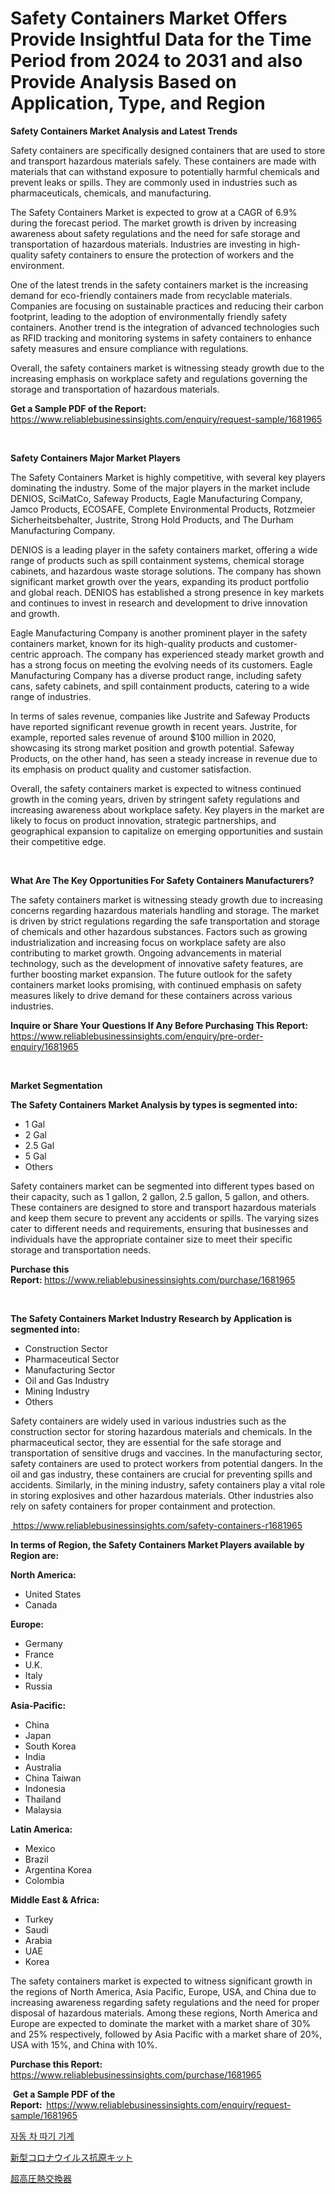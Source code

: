 <p><h1>Safety Containers Market Offers Provide Insightful Data for the Time Period from 2024 to 2031 and also Provide Analysis Based on Application, Type, and Region</h1></p><p><strong>Safety Containers Market Analysis and Latest Trends</strong></p>
<p><p>Safety containers are specifically designed containers that are used to store and transport hazardous materials safely. These containers are made with materials that can withstand exposure to potentially harmful chemicals and prevent leaks or spills. They are commonly used in industries such as pharmaceuticals, chemicals, and manufacturing.</p><p>The Safety Containers Market is expected to grow at a CAGR of 6.9% during the forecast period. The market growth is driven by increasing awareness about safety regulations and the need for safe storage and transportation of hazardous materials. Industries are investing in high-quality safety containers to ensure the protection of workers and the environment.</p><p>One of the latest trends in the safety containers market is the increasing demand for eco-friendly containers made from recyclable materials. Companies are focusing on sustainable practices and reducing their carbon footprint, leading to the adoption of environmentally friendly safety containers. Another trend is the integration of advanced technologies such as RFID tracking and monitoring systems in safety containers to enhance safety measures and ensure compliance with regulations.</p><p>Overall, the safety containers market is witnessing steady growth due to the increasing emphasis on workplace safety and regulations governing the storage and transportation of hazardous materials.</p></p>
<p><strong>Get a Sample PDF of the Report:&nbsp;</strong> <a href="https://www.reliablebusinessinsights.com/enquiry/request-sample/1681965">https://www.reliablebusinessinsights.com/enquiry/request-sample/1681965</a></p>
<p>&nbsp;</p>
<p><strong>Safety Containers Major Market Players</strong></p>
<p><p>The Safety Containers Market is highly competitive, with several key players dominating the industry. Some of the major players in the market include DENIOS, SciMatCo, Safeway Products, Eagle Manufacturing Company, Jamco Products, ECOSAFE, Complete Environmental Products, Rotzmeier Sicherheitsbehalter, Justrite, Strong Hold Products, and The Durham Manufacturing Company.</p><p>DENIOS is a leading player in the safety containers market, offering a wide range of products such as spill containment systems, chemical storage cabinets, and hazardous waste storage solutions. The company has shown significant market growth over the years, expanding its product portfolio and global reach. DENIOS has established a strong presence in key markets and continues to invest in research and development to drive innovation and growth.</p><p>Eagle Manufacturing Company is another prominent player in the safety containers market, known for its high-quality products and customer-centric approach. The company has experienced steady market growth and has a strong focus on meeting the evolving needs of its customers. Eagle Manufacturing Company has a diverse product range, including safety cans, safety cabinets, and spill containment products, catering to a wide range of industries.</p><p>In terms of sales revenue, companies like Justrite and Safeway Products have reported significant revenue growth in recent years. Justrite, for example, reported sales revenue of around $100 million in 2020, showcasing its strong market position and growth potential. Safeway Products, on the other hand, has seen a steady increase in revenue due to its emphasis on product quality and customer satisfaction.</p><p>Overall, the safety containers market is expected to witness continued growth in the coming years, driven by stringent safety regulations and increasing awareness about workplace safety. Key players in the market are likely to focus on product innovation, strategic partnerships, and geographical expansion to capitalize on emerging opportunities and sustain their competitive edge.</p></p>
<p>&nbsp;</p>
<p><strong>What Are The Key Opportunities For Safety Containers Manufacturers?</strong></p>
<p><p>The safety containers market is witnessing steady growth due to increasing concerns regarding hazardous materials handling and storage. The market is driven by strict regulations regarding the safe transportation and storage of chemicals and other hazardous substances. Factors such as growing industrialization and increasing focus on workplace safety are also contributing to market growth. Ongoing advancements in material technology, such as the development of innovative safety features, are further boosting market expansion. The future outlook for the safety containers market looks promising, with continued emphasis on safety measures likely to drive demand for these containers across various industries.</p></p>
<p><strong>Inquire or Share Your Questions If Any Before Purchasing This Report:</strong> <a href="https://www.reliablebusinessinsights.com/enquiry/pre-order-enquiry/1681965">https://www.reliablebusinessinsights.com/enquiry/pre-order-enquiry/1681965</a></p>
<p>&nbsp;</p>
<p><strong>Market Segmentation</strong></p>
<p><strong>The Safety Containers Market Analysis by types is segmented into:</strong></p>
<p><ul><li>1 Gal</li><li>2 Gal</li><li>2.5 Gal</li><li>5 Gal</li><li>Others</li></ul></p>
<p><p>Safety containers market can be segmented into different types based on their capacity, such as 1 gallon, 2 gallon, 2.5 gallon, 5 gallon, and others. These containers are designed to store and transport hazardous materials and keep them secure to prevent any accidents or spills. The varying sizes cater to different needs and requirements, ensuring that businesses and individuals have the appropriate container size to meet their specific storage and transportation needs.</p></p>
<p><strong>Purchase this Report:&nbsp;</strong><a href="https://www.reliablebusinessinsights.com/purchase/1681965">https://www.reliablebusinessinsights.com/purchase/1681965</a></p>
<p>&nbsp;</p>
<p><strong>The Safety Containers Market Industry Research by Application is segmented into:</strong></p>
<p><ul><li>Construction Sector</li><li>Pharmaceutical Sector</li><li>Manufacturing Sector</li><li>Oil and Gas Industry</li><li>Mining Industry</li><li>Others</li></ul></p>
<p><p>Safety containers are widely used in various industries such as the construction sector for storing hazardous materials and chemicals. In the pharmaceutical sector, they are essential for the safe storage and transportation of sensitive drugs and vaccines. In the manufacturing sector, safety containers are used to protect workers from potential dangers. In the oil and gas industry, these containers are crucial for preventing spills and accidents. Similarly, in the mining industry, safety containers play a vital role in storing explosives and other hazardous materials. Other industries also rely on safety containers for proper containment and protection.</p></p>
<p><a href="https://www.reliablebusinessinsights.com/safety-containers-r1681965">&nbsp;https://www.reliablebusinessinsights.com/safety-containers-r1681965</a></p>
<p><strong>In terms of Region, the Safety Containers Market Players available by Region are:</strong></p>
<p>
    <p> <strong> North America: </strong>
        <ul>
            <li>United States</li>
            <li>Canada</li>
        </ul>
        </p> 
    <p> <strong> Europe: </strong>
        <ul>
            <li>Germany</li>
            <li>France</li>
            <li>U.K.</li>
            <li>Italy</li>
            <li>Russia</li>
        </ul>
        </p> 
    <p> <strong> Asia-Pacific: </strong>
        <ul>
            <li>China</li>
            <li>Japan</li>
            <li>South Korea</li>
            <li>India</li>
            <li>Australia</li>
            <li>China Taiwan</li>
            <li>Indonesia</li>
            <li>Thailand</li>
            <li>Malaysia</li>
        </ul>
        </p> 
    <p> <strong> Latin America: </strong>
        <ul>
            <li>Mexico</li>
            <li>Brazil</li>
            <li>Argentina Korea</li>
            <li>Colombia</li>
        </ul>
        </p> 
    <p> <strong> Middle East & Africa: </strong>
        <ul>
            <li>Turkey</li>
            <li>Saudi</li>
            <li>Arabia</li>
            <li>UAE</li>
            <li>Korea</li>
        </ul>
    </p>
    </p>
<p><p>The safety containers market is expected to witness significant growth in the regions of North America, Asia Pacific, Europe, USA, and China due to increasing awareness regarding safety regulations and the need for proper disposal of hazardous materials. Among these regions, North America and Europe are expected to dominate the market with a market share of 30% and 25% respectively, followed by Asia Pacific with a market share of 20%, USA with 15%, and China with 10%.</p></p>
<p><strong>Purchase this Report: </strong><a href="https://www.reliablebusinessinsights.com/purchase/1681965">https://www.reliablebusinessinsights.com/purchase/1681965</a></p>
<p>&nbsp;<strong>Get a Sample PDF of the Report:&nbsp;&nbsp;</strong><a href="https://www.reliablebusinessinsights.com/enquiry/request-sample/1681965">https://www.reliablebusinessinsights.com/enquiry/request-sample/1681965</a></p>
<p><strong></strong></p>
<p><p><a href="https://github.com/HarrisonKitto2022/Market-Research-Report-List-1/blob/main/286417792184.md">자동 차 따기 기계</a></p><p><a href="https://medium.com/@josephmiller1959/covid-19%E3%82%A2%E3%83%B3%E3%83%81%E3%82%B2%E3%83%B3%E3%82%AD%E3%83%83%E3%83%88%E5%B8%82%E5%A0%B4%E8%A6%8F%E6%A8%A1%E3%81%AF-%E3%82%B0%E3%83%AD%E3%83%BC%E3%83%90%E3%83%AB%E6%A5%AD%E7%95%8C%E3%81%AB%E3%81%8A%E3%81%91%E3%82%8B%E6%9C%80%E9%81%A9%E3%81%AA%E3%83%9E%E3%83%BC%E3%82%B1%E3%83%86%E3%82%A3%E3%83%B3%E3%82%B0%E3%83%81%E3%83%A3%E3%83%8D%E3%83%AB%E3%82%92%E6%98%8E%E3%82%89%E3%81%8B%E3%81%AB%E3%81%97%E3%81%BE%E3%81%99-15a56ad2515f">新型コロナウイルス抗原キット</a></p><p><a href="https://medium.com/@queenlitle19361/uhp%E7%86%B1%E4%BA%A4%E6%8F%9B%E5%99%A8%E3%81%AE%E5%B8%82%E5%A0%B4%E5%8B%95%E5%90%91%E3%81%A8%E5%B8%82%E5%A0%B4%E5%88%86%E6%9E%90%E3%81%8C-2024%E5%B9%B4%E3%81%8B%E3%82%892031%E5%B9%B4%E3%81%AE%E6%9C%9F%E9%96%93%E3%81%AB%E4%BA%88%E6%B8%AC%E3%81%95%E3%82%8C%E3%81%A6%E3%81%84%E3%81%BE%E3%81%99-2fdedc9a6c6d">超高圧熱交換器</a></p></p>